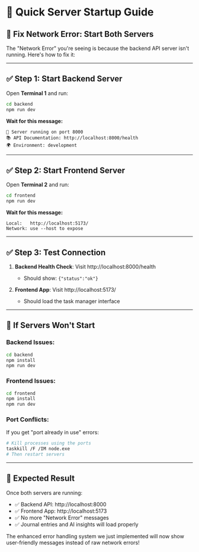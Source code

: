 # 🚀 Quick Server Startup Guide

## 🚨 **Fix Network Error: Start Both Servers**

The "Network Error" you're seeing is because the backend API server isn't running. Here's how to fix it:

---

## ✅ **Step 1: Start Backend Server**

Open **Terminal 1** and run:
```bash
cd backend
npm run dev
```

**Wait for this message:**
```
🚀 Server running on port 8000
📚 API Documentation: http://localhost:8000/health
🌍 Environment: development
```

---

## ✅ **Step 2: Start Frontend Server**

Open **Terminal 2** and run:
```bash
cd frontend
npm run dev
```

**Wait for this message:**
```
Local:   http://localhost:5173/
Network: use --host to expose
```

---

## ✅ **Step 3: Test Connection**

1. **Backend Health Check**: Visit http://localhost:8000/health
   - Should show: `{"status":"ok"}`

2. **Frontend App**: Visit http://localhost:5173/
   - Should load the task manager interface

---

## 🔧 **If Servers Won't Start**

### **Backend Issues:**
```bash
cd backend
npm install
npm run dev
```

### **Frontend Issues:**
```bash
cd frontend
npm install
npm run dev
```

### **Port Conflicts:**
If you get "port already in use" errors:
```bash
# Kill processes using the ports
taskkill /F /IM node.exe
# Then restart servers
```

---

## 🎯 **Expected Result**

Once both servers are running:
- ✅ Backend API: http://localhost:8000
- ✅ Frontend App: http://localhost:5173
- ✅ No more "Network Error" messages
- ✅ Journal entries and AI insights will load properly

The enhanced error handling system we just implemented will now show user-friendly messages instead of raw network errors! 